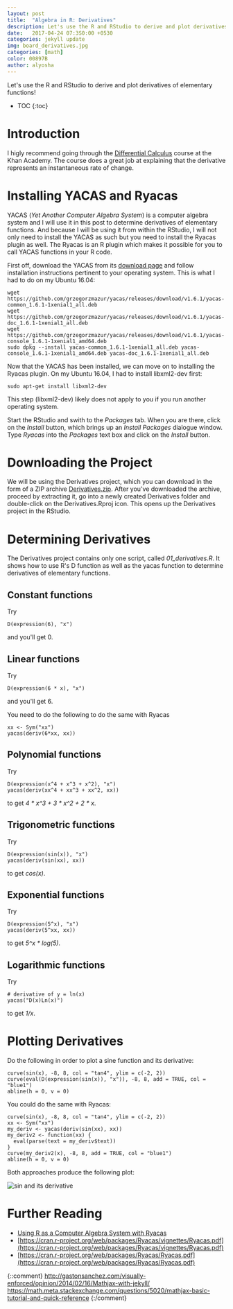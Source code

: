 ```yaml
---
layout: post
title:  "Algebra in R: Derivatives"
description: Let's use the R and RStudio to derive and plot derivatives of elementary functions!
date:   2017-04-24 07:3S0:00 +0530
categories: jekyll update
img: board_derivatives.jpg
categories: [math]
color: 00897B
author: alyosha
---
```


Let's use the R and RStudio to derive and plot derivatives of elementary functions!

* TOC
{:toc}

# Introduction

I higly recommend going through the [Differential Calculus](https://www.khanacademy.org/math/differential-calculus/derivative-intro-dc/intro-to-diff-calculus-dc/v/newton-leibniz-and-usain-bolt) course at the Khan Academy. The course does a great job at explaining that the derivative represents an instantaneous rate of change.

# Installing YACAS and Ryacas

YACAS (*Yet Another Computer Algebra System*) is a computer algebra system and I will use it in this post to determine derivatives of elementary functions. And because I will be using it from within the RStudio, I will not only need to install the YACAS as such but you need to install the Ryacas plugin as well. The Ryacas is an R plugin which makes it possible for you to call YACAS functions in your R code.

First off, download the YACAS from its [download page](http://www.yacas.org/getting_started/downloads/) and follow installation instructions pertinent to your operating system. This is what I had to do on my Ubuntu 16.04:

```script
wget https://github.com/grzegorzmazur/yacas/releases/download/v1.6.1/yacas-common_1.6.1-1xenial1_all.deb
wget https://github.com/grzegorzmazur/yacas/releases/download/v1.6.1/yacas-doc_1.6.1-1xenial1_all.deb
wget https://github.com/grzegorzmazur/yacas/releases/download/v1.6.1/yacas-console_1.6.1-1xenial1_amd64.deb
sudo dpkg --install yacas-common_1.6.1-1xenial1_all.deb yacas-console_1.6.1-1xenial1_amd64.deb yacas-doc_1.6.1-1xenial1_all.deb
```

Now that the YACAS has been installed, we can move on to installing the Ryacas plugin. On my Ubuntu 16.04, I had to install libxml2-dev first:

```script
sudo apt-get install libxml2-dev
```

This step (libxml2-dev) likely does not apply to you if you run another operating system.

Start the RStudio and swith to the *Packages* tab. When you are there, click on the *Install* button, which brings up an *Install Packages* dialogue window. Type *Ryacas* into the *Packages* text box and click on the *Install* button. 

# Downloading the Project

We will be using the Derivatives project, which you can download in the form of a ZIP archive [Derivatives.zip](https://github.com/alescervenka/pastinak-examples/raw/master/zip/Derivatives.zip). After you've downloaded the archive, proceed by extracting it, go into a newly created Derivatives folder and double-click on the Derivatives.Rproj icon. This opens up the Derivatives project in the RStudio.

# Determining Derivatives

The Derivatives project contains only one script, called *01_derivatives.R*. It shows how to use R's D function as well as the yacas function to determine derivatives of elementary functions. 

## Constant functions

Try 

```script
D(expression(6), "x")
```

and you'll get 0.

## Linear functions

Try 

```script
D(expression(6 * x), "x")
```

and you'll get 6.

You need to do the following to do the same with Ryacas

```script
xx <- Sym("xx")
yacas(deriv(6*xx, xx))
```

## Polynomial functions

Try 

```script
D(expression(x^4 + x^3 + x^2), "x")
yacas(deriv(xx^4 + xx^3 + xx^2, xx))
```

to get _4 * x^3 + 3 * x^2 + 2 * x_.

## Trigonometric functions

Try

```script
D(expression(sin(x)), "x")
yacas(deriv(sin(xx), xx))
```

to get _cos(x)_.

## Exponential functions

Try 

```script
D(expression(5^x), "x")
yacas(deriv(5^xx, xx))
```

to get _5^x * log(5)_.

## Logarithmic functions

Try 

```script
# derivative of y = ln(x)
yacas("D(x)Ln(x)")
```

to get _1/x_.

# Plotting Derivatives

Do the following in order to plot a sine function and its derivative:

```script
curve(sin(x), -8, 8, col = "tan4", ylim = c(-2, 2))
curve(eval(D(expression(sin(x)), "x")), -8, 8, add = TRUE, col = "blue1")
abline(h = 0, v = 0)
```

You could do the same with Ryacas:

```script
curve(sin(x), -8, 8, col = "tan4", ylim = c(-2, 2))
xx <- Sym("xx")
my_deriv <- yacas(deriv(sin(xx), xx))
my_deriv2 <- function(xx) {
  eval(parse(text = my_deriv$text))
}
curve(my_deriv2(x), -8, 8, add = TRUE, col = "blue1")
abline(h = 0, v = 0)
```

Both approaches produce the following plot:

![sin and its derivative]({{site.baseurl}}/images-hq/derivatives_sine.jpeg)

# Further Reading

* [Using R as a Computer Algebra System with Ryacas](https://www.r-bloggers.com/using-r-as-a-computer-algebra-system-with-ryacas/amp/)
* [https://cran.r-project.org/web/packages/Ryacas/vignettes/Ryacas.pdf](https://cran.r-project.org/web/packages/Ryacas/vignettes/Ryacas.pdf)
* [https://cran.r-project.org/web/packages/Ryacas/Ryacas.pdf](https://cran.r-project.org/web/packages/Ryacas/Ryacas.pdf)



{::comment}
http://gastonsanchez.com/visually-enforced/opinion/2014/02/16/Mathjax-with-jekyll/
https://math.meta.stackexchange.com/questions/5020/mathjax-basic-tutorial-and-quick-reference
{:/comment}